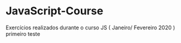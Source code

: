 # JavaScript-Course
Exercícios realizados durante o curso JS ( Janeiro/ Fevereiro 2020 ) 
primeiro teste
